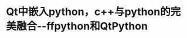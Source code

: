 Qt中嵌入python，c++与python的完美融合--ffpython和QtPython
=======================================================